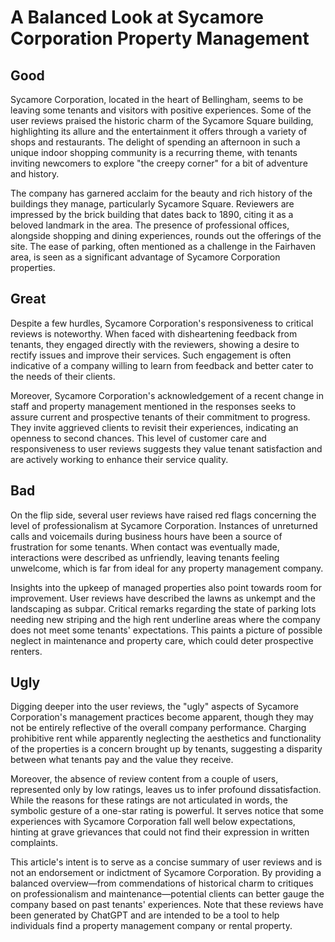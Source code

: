 # A Balanced Look at Sycamore Corporation Property Management

## Good

Sycamore Corporation, located in the heart of Bellingham, seems to be leaving some tenants and visitors with positive experiences. Some of the user reviews praised the historic charm of the Sycamore Square building, highlighting its allure and the entertainment it offers through a variety of shops and restaurants. The delight of spending an afternoon in such a unique indoor shopping community is a recurring theme, with tenants inviting newcomers to explore "the creepy corner" for a bit of adventure and history.

The company has garnered acclaim for the beauty and rich history of the buildings they manage, particularly Sycamore Square. Reviewers are impressed by the brick building that dates back to 1890, citing it as a beloved landmark in the area. The presence of professional offices, alongside shopping and dining experiences, rounds out the offerings of the site. The ease of parking, often mentioned as a challenge in the Fairhaven area, is seen as a significant advantage of Sycamore Corporation properties.

## Great

Despite a few hurdles, Sycamore Corporation's responsiveness to critical reviews is noteworthy. When faced with disheartening feedback from tenants, they engaged directly with the reviewers, showing a desire to rectify issues and improve their services. Such engagement is often indicative of a company willing to learn from feedback and better cater to the needs of their clients.

Moreover, Sycamore Corporation's acknowledgement of a recent change in staff and property management mentioned in the responses seeks to assure current and prospective tenants of their commitment to progress. They invite aggrieved clients to revisit their experiences, indicating an openness to second chances. This level of customer care and responsiveness to user reviews suggests they value tenant satisfaction and are actively working to enhance their service quality.

## Bad

On the flip side, several user reviews have raised red flags concerning the level of professionalism at Sycamore Corporation. Instances of unreturned calls and voicemails during business hours have been a source of frustration for some tenants. When contact was eventually made, interactions were described as unfriendly, leaving tenants feeling unwelcome, which is far from ideal for any property management company.

Insights into the upkeep of managed properties also point towards room for improvement. User reviews have described the lawns as unkempt and the landscaping as subpar. Critical remarks regarding the state of parking lots needing new striping and the high rent underline areas where the company does not meet some tenants' expectations. This paints a picture of possible neglect in maintenance and property care, which could deter prospective renters.

## Ugly

Digging deeper into the user reviews, the "ugly" aspects of Sycamore Corporation's management practices become apparent, though they may not be entirely reflective of the overall company performance. Charging prohibitive rent while apparently neglecting the aesthetics and functionality of the properties is a concern brought up by tenants, suggesting a disparity between what tenants pay and the value they receive.

Moreover, the absence of review content from a couple of users, represented only by low ratings, leaves us to infer profound dissatisfaction. While the reasons for these ratings are not articulated in words, the symbolic gesture of a one-star rating is powerful. It serves notice that some experiences with Sycamore Corporation fall well below expectations, hinting at grave grievances that could not find their expression in written complaints.

This article's intent is to serve as a concise summary of user reviews and is not an endorsement or indictment of Sycamore Corporation. By providing a balanced overview—from commendations of historical charm to critiques on professionalism and maintenance—potential clients can better gauge the company based on past tenants' experiences. Note that these reviews have been generated by ChatGPT and are intended to be a tool to help individuals find a property management company or rental property.